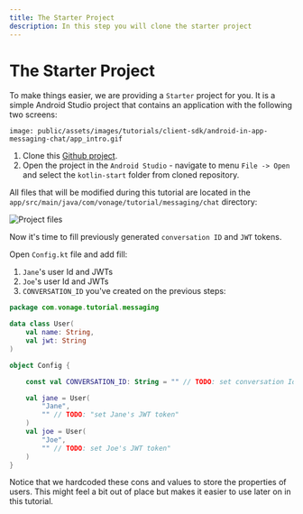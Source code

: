```yaml
---
title: The Starter Project
description: In this step you will clone the starter project
---
```


# The Starter Project

To make things easier, we are providing a `Starter` project for you. It is a simple Android Studio project that contains an application with the following two screens:

```screenshot
image: public/assets/images/tutorials/client-sdk/android-in-app-messaging-chat/app_intro.gif
```

1. Clone this [Github project](https://github.com/nexmo-community/client-sdk-android-tutorial-messaging).
2. Open the project in the `Android Studio` - navigate to menu `File -> Open` and select the `kotlin-start` folder from cloned repository.

All files that will be modified during this tutorial are located in the `app/src/main/java/com/vonage/tutorial/messaging/chat` directory:

![Project files](/assets/images/client-sdk/android-in-app-messaging-chat/project-files.png)

Now it's time to fill previously generated `conversation ID` and `JWT` tokens.

Open `Config.kt` file and add fill:

1. `Jane`'s user Id and JWTs
1. `Joe`'s user Id and JWTs
1. `CONVERSATION_ID` you've created on the previous steps:

```kotlin
package com.vonage.tutorial.messaging

data class User(
    val name: String,
    val jwt: String
)

object Config {

    const val CONVERSATION_ID: String = "" // TODO: set conversation Id

    val jane = User(
        "Jane",
        "" // TODO: "set Jane's JWT token"
    )
    val joe = User(
        "Joe",
        "" // TODO: set Joe's JWT token"
    )
}

```

Notice that we hardcoded these cons and values to store the properties of users. This might feel a bit out of place but makes it easier to use later on in this tutorial.
